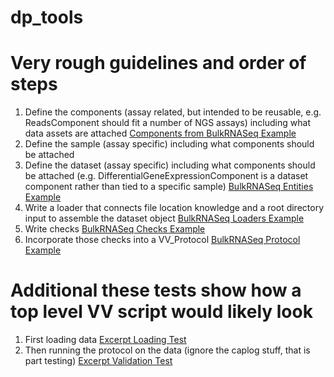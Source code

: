 # dp_tools

# Very rough guidelines and order of steps
1. Define the components (assay related, but intended to be reusable, e.g. ReadsComponent should fit a number of NGS assays) including what data assets are attached [Components from BulkRNASeq Example](https://github.com/J-81/dp_tools/blob/main/dp_tools/components/components.py)
1. Define the sample (assay specific) including what components should be attached 
1. Define the dataset (assay specific) including what components should be attached (e.g. DifferentialGeneExpressionComponent is a dataset component rather than tied to a specific sample) [BulkRNASeq Entities Example](https://github.com/J-81/dp_tools/blob/main/dp_tools/bulkRNASeq/entity.py)
1. Write a loader that connects file location knowledge and a root directory input to assemble the dataset object [BulkRNASeq Loaders Example](https://github.com/J-81/dp_tools/blob/main/dp_tools/bulkRNASeq/loaders.py)
1. Write checks [BulkRNASeq Checks Example](https://github.com/J-81/dp_tools/blob/main/dp_tools/bulkRNASeq/checks.py)
1. Incorporate those checks into a VV_Protocol [BulkRNASeq Protocol Example](https://github.com/J-81/dp_tools/blob/main/dp_tools/bulkRNASeq/vv_protocols.py)

# Additional these tests show how a top level VV script would likely look
1. First loading data [Excerpt Loading Test](https://github.com/J-81/dp_tools/blob/988a9d0a139404c61384479e035f307c4a23ceae/tests/test_loaders.py#L40)
1. Then running the protocol on the data (ignore the caplog stuff, that is part testing) [Excerpt Validation Test](https://github.com/J-81/dp_tools/blob/988a9d0a139404c61384479e035f307c4a23ceae/tests/test_validation.py#L86-L89)
